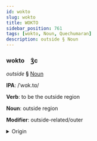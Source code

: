 ```yaml
---
id: wokto
slug: wokto
title: WOKTO
sidebar_position: 761
tags: [wokto, Noun, Quechumaran]
description: outside § Noun
---
```


### wokto&emsp;<span kind="abugida">ʒ̑c</span>

*outside* **§** [Noun](../../tags/Noun)

**IPA**: /ˈwɑk.tɑ/

**Verb**: to be the outside region

**Noun**: outside region

**Modifier**: outside-related/outer

<details>
    <summary>Origin</summary>
    Quechua waqta /waqta/<br/>
    <em>Quechumaran Language Family</em>
</details>